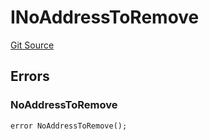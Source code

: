 # INoAddressToRemove
[Git Source](https://github.com/thrackle-io/aquifi-rules-v1/blob/9a96151c4e4157dea6fb1f2313711b4be2ae0f47/src/common/IErrors.sol)


## Errors
### NoAddressToRemove

```solidity
error NoAddressToRemove();
```

